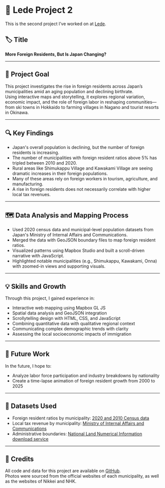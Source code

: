 # 🗾 Lede Project 2

This is the second project I’ve worked on at [Lede](https://yuta-uebayashi.github.io/Lede_project2/).

## 🏷️ Title  
**More Foreign Residents, But Is Japan Changing?**

---

## 🎯 Project Goal

This project investigates the rise in foreign residents across Japan’s municipalities amid an aging population and declining birthrate.  
Using interactive maps and storytelling, it explores regional variation, economic impact, and the role of foreign labor in reshaping communities—from ski towns in Hokkaido to farming villages in Nagano and tourist resorts in Okinawa.

---

## 🔍 Key Findings

- Japan's overall population is declining, but the number of foreign residents is increasing.
- The number of municipalities with foreign resident ratios above 5% has tripled between 2010 and 2020.
- Rural areas like Shimukappu Village and Kawakami Village are seeing dramatic increases in their foreign populations.
- Many of these areas rely on foreign workers in tourism, agriculture, and manufacturing.
- A rise in foreign residents does not necessarily correlate with higher local tax revenues.

---

## 🗺️ Data Analysis and Mapping Process

- Used 2020 census data and municipal-level population datasets from Japan's Ministry of Internal Affairs and Communications.
- Merged the data with GeoJSON boundary files to map foreign resident ratios.
- Visualized patterns using Mapbox Studio and built a scroll-driven narrative with JavaScript.
- Highlighted notable municipalities (e.g., Shimukappu, Kawakami, Onna) with zoomed-in views and supporting visuals.

---

## 💡 Skills and Growth

Through this project, I gained experience in:

- Interactive web mapping using Mapbox GL JS
- Spatial data analysis and GeoJSON integration
- Scrollytelling design with HTML, CSS, and JavaScript
- Combining quantitative data with qualitative regional context
- Communicating complex demographic trends with clarity
- Assessing the local socioeconomic impacts of immigration

---

## 🔮 Future Work

In the future, I hope to:

- Analyze labor force participation and industry breakdowns by nationality
- Create a time-lapse animation of foreign resident growth from 2000 to 2025

---

## 📂 Datasets Used

- Foreign resident ratios by municipality: [2020 and 2010 Census data](https://www.e-stat.go.jp/stat-search/files?page=1&toukei=00200521&tstat=000001136464)
- Local tax revenue by municipality: [Ministry of Internal Affairs and Communications](https://www.soumu.go.jp/iken/zaisei/r02_shichouson.html)
- Administrative boundaries: [National Land Numerical Information download service](https://nlftp.mlit.go.jp/ksj/jpgis/datalist/KsjTmplt-N03.html)

---

## 📸 Credits

All code and data for this project are available on [GitHub](https://github.com/Yuta-Uebayashi).  
Photos were sourced from the official websites of each municipality, as well as the websites of Nikkei and NHK.
